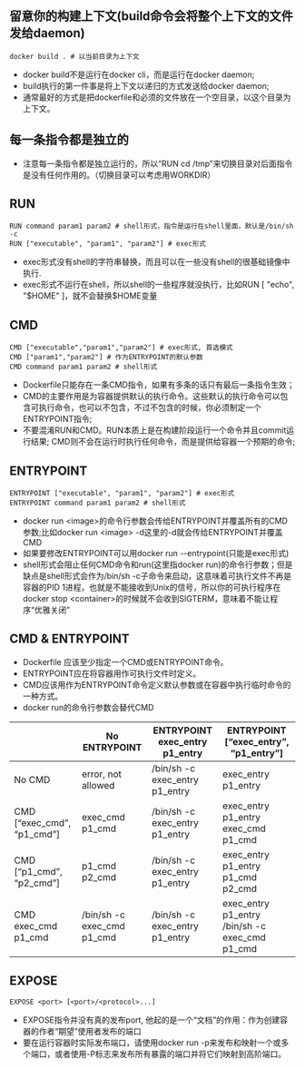 ## 留意你的构建上下文(build命令会将整个上下文的文件发给daemon)
```
docker build . # 以当前目录为上下文
```
* docker build不是运行在docker cli，而是运行在docker daemon;   
* build执行的第一件事是将上下文以递归的方式发送给docker daemon;   
* 通常最好的方式是把dockerfile和必须的文件放在一个空目录，以这个目录为上下文。

## 每一条指令都是独立的
* 注意每一条指令都是独立运行的，所以“RUN cd /tmp”来切换目录对后面指令是没有任何作用的。（切换目录可以考虑用WORKDIR）

## RUN
```shell
RUN command param1 param2 # shell形式，指令是运行在shell里面，默认是/bin/sh -c
RUN ["executable", "param1", "param2"] # exec形式
```
* exec形式没有shell的字符串替换，而且可以在一些没有shell的很基础镜像中执行.  
* exec形式不运行在shell，所以shell的一些程序就没执行，比如RUN [ "echo", "$HOME" ]，就不会替换$HOME变量

## CMD
```shell
CMD ["executable","param1","param2"] # exec形式, 首选模式
CMD ["param1","param2"] # 作为ENTRYPOINT的默认参数
CMD command param1 param2 # shell形式
```
* Dockerfile只能存在一条CMD指令，如果有多条的话只有最后一条指令生效；   
* CMD的主要作用是为容器提供默认的执行命令。这些默认的执行命令可以包含可执行命令，也可以不包含，不过不包含的时候，你必须制定一个ENTRYPOINT指令;  
* 不要混淆RUN和CMD。RUN本质上是在构建阶段运行一个命令并且commit运行结果; CMD则不会在运行时执行任何命令，而是提供给容器一个预期的命令;   

## ENTRYPOINT
```shell
ENTRYPOINT ["executable", "param1", "param2"] # exec形式
ENTRYPOINT command param1 param2 # shell形式
```
* docker run &lt;image&gt;的命令行参数会传给ENTRYPOINT并覆盖所有的CMD参数;比如docker run &lt;image&gt; -d这里的-d就会传给ENTRYPOINT并覆盖CMD
* 如果要修改ENTRYPOINT可以用docker run --entrypoint(只能是exec形式)
* shell形式会阻止任何CMD命令和run(这里指docker run)的命令行参数；但是缺点是shell形式会作为/bin/sh -c子命令来启动，这意味着可执行文件不再是容器的PID 1进程，也就是不能接收到Unix的信号，所以你的可执行程序在docker stop &lt;container&gt;的时候就不会收到SIGTERM，意味着不能让程序“优雅关闭”

## CMD & ENTRYPOINT
* Dockerfile 应该至少指定一个CMD或ENTRYPOINT命令。
* ENTRYPOINT应在将容器用作可执行文件时定义。
* CMD应该用作为ENTRYPOINT命令定义默认参数或在容器中执行临时命令的一种方式。
* docker run的命令行参数会替代CMD

||No ENTRYPOINT|	ENTRYPOINT exec_entry p1_entry|	ENTRYPOINT [“exec_entry”, “p1_entry”]|
|  ----  | ----  | ----  | ----  |
|No CMD	|error, not allowed|	/bin/sh -c exec_entry p1_entry|	exec_entry p1_entry|
|CMD [“exec_cmd”, “p1_cmd”]|	exec_cmd p1_cmd|	/bin/sh -c exec_entry p1_entry|	exec_entry p1_entry exec_cmd p1_cmd|
|CMD [“p1_cmd”, “p2_cmd”]	|p1_cmd p2_cmd	|/bin/sh -c exec_entry p1_entry|	exec_entry p1_entry p1_cmd p2_cmd|
|CMD exec_cmd p1_cmd|	/bin/sh -c exec_cmd p1_cmd	|/bin/sh -c exec_entry p1_entry|	exec_entry p1_entry /bin/sh -c exec_cmd p1_cmd|

## EXPOSE
```shell
EXPOSE <port> [<port>/<protocol>...]
```
* EXPOSE指令并没有真的发布port, 他起的是一个“文档”的作用：作为创建容器的作者“期望”使用者发布的端口
* 要在运行容器时实际发布端口，请使用docker run -p来发布和映射一个或多个端口，或者使用-P标志来发布所有暴露的端口并将它们映射到高阶端口。
